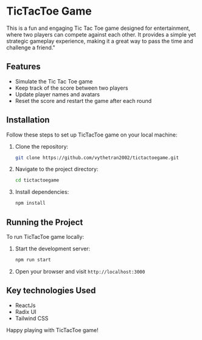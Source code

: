 # TicTacToe Game

This is a fun and engaging Tic Tac Toe game designed for entertainment, where two players can compete against each other. It provides a simple yet strategic gameplay experience, making it a great way to pass the time and challenge a friend."

## Features

- Simulate the Tic Tac Toe game
- Keep track of the score between two players
- Update player names and avatars
- Reset the score and restart the game after each round

## Installation

Follow these steps to set up TicTacToe game on your local machine:

1. Clone the repository:

   ```bash
   git clone https://github.com/vythetran2002/tictactoegame.git
   ```

2. Navigate to the project directory:

   ```bash
   cd tictactoegame
   ```

3. Install dependencies:
   ```bash
   npm install
   ```

## Running the Project

To run TicTacToe game locally:

1. Start the development server:

   ```bash
   npm run start
   ```

2. Open your browser and visit `http://localhost:3000`

## Key technologies Used

- ReactJs
- Radix UI
- Tailwind CSS

Happy playing with TicTacToe game!
